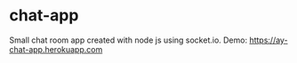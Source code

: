 # chat-app
Small chat room app created with node js using socket.io.
Demo:
https://ay-chat-app.herokuapp.com
